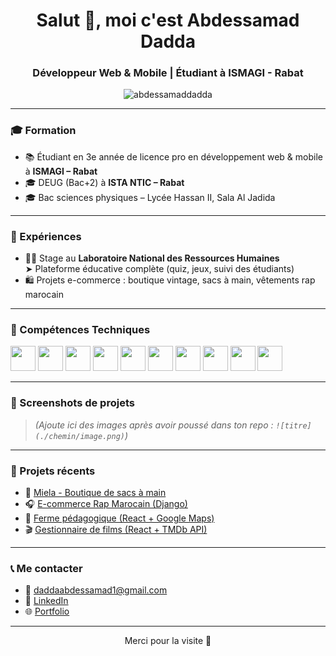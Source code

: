 <h1 align="center">Salut 👋, moi c'est Abdessamad Dadda</h1>
<h3 align="center">Développeur Web & Mobile | Étudiant à ISMAGI - Rabat</h3>

<p align="center">
  <img src="https://komarev.com/ghpvc/?username=abdessamaddadda&label=Profile%20views&color=0e75b6&style=flat" alt="abdessamaddadda" />
</p>

---

### 🎓 Formation
- 📚 Étudiant en 3e année de licence pro en développement web & mobile à **ISMAGI – Rabat**
- 🎓 DEUG (Bac+2) à **ISTA NTIC – Rabat**
- 🎓 Bac sciences physiques – Lycée Hassan II, Sala Al Jadida

---

### 💼 Expériences
- 👨‍💻 Stage au **Laboratoire National des Ressources Humaines**  
  ➤ Plateforme éducative complète (quiz, jeux, suivi des étudiants)
- 🛍️ Projets e-commerce : boutique vintage, sacs à main, vêtements rap marocain

---

### 🚀 Compétences Techniques

<p align="left">
  <img src="https://cdn.jsdelivr.net/gh/devicons/devicon/icons/html5/html5-original.svg" width="40" />
  <img src="https://cdn.jsdelivr.net/gh/devicons/devicon/icons/css3/css3-original.svg" width="40" />
  <img src="https://cdn.jsdelivr.net/gh/devicons/devicon/icons/javascript/javascript-original.svg" width="40" />
  <img src="https://cdn.jsdelivr.net/gh/devicons/devicon/icons/react/react-original.svg" width="40" />
  <img src="https://cdn.jsdelivr.net/gh/devicons/devicon/icons/laravel/laravel-plain.svg" width="40" />
  <img src="https://cdn.jsdelivr.net/gh/devicons/devicon/icons/nodejs/nodejs-original.svg" width="40" />
  <img src="https://cdn.jsdelivr.net/gh/devicons/devicon/icons/mongodb/mongodb-original.svg" width="40" />
  <img src="https://cdn.jsdelivr.net/gh/devicons/devicon/icons/flutter/flutter-original.svg" width="40" />
  <img src="https://cdn.jsdelivr.net/gh/devicons/devicon/icons/firebase/firebase-plain.svg" width="40" />
  <img src="https://cdn.jsdelivr.net/gh/devicons/devicon/icons/python/python-original.svg" width="40" />
</p>

---

### 📸 Screenshots de projets

> *(Ajoute ici des images après avoir poussé dans ton repo : `![titre](./chemin/image.png)`)*

---

### 🧩 Projets récents
- 🎨 [Miela - Boutique de sacs à main](#)
- 🎧 [E-commerce Rap Marocain (Django)](#)
- 🧒 [Ferme pédagogique (React + Google Maps)](#)
- 🎬 [Gestionnaire de films (React + TMDb API)](#)

---

### 📞 Me contacter
- 📧 daddaabdessamad1@gmail.com
- 💼 [LinkedIn](https://www.linkedin.com/in/abdessamad-dadda-4513022a9/)
- 🌐 [Portfolio](https://daddaabdessamad.netlify.app/)

---

<p align="center">
  Merci pour la visite 💚
</p>
